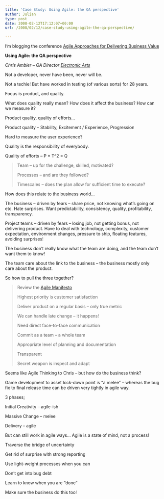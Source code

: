 ```yaml
---
title: 'Case Study: Using Agile: the QA perspective'
author: Julian
type: post
date: 2008-02-12T17:12:07+00:00
url: /2008/02/12/case-study-using-agile-the-qa-perspective/

---
```

I’m blogging the conference [Agile Approaches for Delivering Business Value][1]

**Using Agile: the QA perspective** 

_Chris Ambler – QA Director [Electronic Arts][2]_

Not a developer, never have been, never will be.

Not a techie! But have worked in testing (of various sorts) for 28 years.

Focus is product, and quality.

What does quality really mean? How does it affect the business? How can we measure it?

<!--more-->

Product quality, quality of efforts…

Product quality – Stability, Excitement / Experience, Progression

Hard to measure the user experience?

Quality is the responsibility of everybody.

Quality of efforts – P * T^2 = Q

> Team – up for the challenge, skilled, motivated?
> 
> Processes – and are they followed?
> 
> Timescales – does the plan allow for sufficient time to execute?

How does this relate to the business world…

The business – driven by fears – share price, not knowing what’s going on etc. Hate surprises. Want predictability, consistency, quality, profitability, transparency.

Project teams – driven by fears – losing job, not getting bonus, not delivering product. Have to deal with technology, complexity, customer expectation, environment changes, pressure to ship, floating features, avoiding surprises!

The business don’t really know what the team are doing, and the team don’t want them to know!

The team care about the link to the business – the business mostly only care about the product.

So how to pull the three together?

> Review the [Agile Manifesto][3]
> 
> Highest priority is customer satisfaction
> 
> Deliver product on a regular basis – only true metric
> 
> We can handle late change – it happens!
> 
> Need direct face-to-face communication
> 
> Commit as a team – a whole team
> 
> Appropriate level of planning and documentation
> 
> Transparent
> 
> Secret weapon is inspect and adapt

Seems like Agile Thinking to Chris – but how do the business think?

Game development to asset lock-down point is “a melee” – whereas the bug fix to final release time can be driven very tightly in agile way.

3 phases;

Initial Creativity – agile-ish

Massive Change – melee

Delivery – agile

But can still work in agile ways… Agile is a state of mind, not a process!

Traverse the bridge of uncertainty

Get rid of surprise with strong reporting

Use light-weight processes when you can

Don&#8217;t get into bug debt

Learn to know when you are &#8220;done&#8221;

Make sure the business do this too!

 [1]: https://www.unicom.co.uk/product_detail.asp?prdid=1547
 [2]: https://www.ea.com/
 [3]: https://agilemanifesto.org/